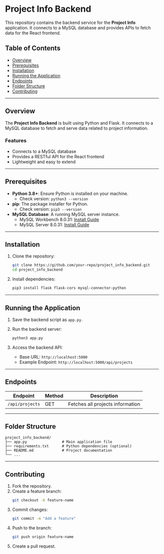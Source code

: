 # Project Info Backend

This repository contains the backend service for the **Project Info** application. It connects to a MySQL database and provides APIs to fetch data for the React frontend.

## Table of Contents
- [Overview](#overview)
- [Prerequisites](#prerequisites)
- [Installation](#installation)
- [Running the Application](#running-the-application)
- [Endpoints](#endpoints)
- [Folder Structure](#folder-structure)
- [Contributing](#contributing)

---

## Overview
The **Project Info Backend** is built using Python and Flask. It connects to a MySQL database to fetch and serve data related to project information.

### Features
- Connects to a MySQL database
- Provides a RESTful API for the React frontend
- Lightweight and easy to extend

---

## Prerequisites
- **Python 3.8+**: Ensure Python is installed on your machine.
    - Check version: `python3 --version`
- **pip**: The package installer for Python.
    - Check version: `pip3 --version`
- **MySQL Database**: A running MySQL server instance.
    - MySQL Workbench 8.0.31: [Install Guide](https://dev.mysql.com/doc/workbench/en/wb-installing-mac.html)
    - MySQL Server 8.0.31: [Install Guide](https://dev.mysql.com/doc/refman/8.0/en/macos-installation-pkg.html)

---

## Installation
1. Clone the repository:
    ```bash
    git clone https://github.com/your-repo/project_info_backend.git
    cd project_info_backend
    ```

2. Install dependencies:
    ```bash
    pip3 install flask flask-cors mysql-connector-python
    ```

---

## Running the Application
1. Save the backend script as `app.py`.

2. Run the backend server:
    ```bash
    python3 app.py
    ```

3. Access the backend API:
    - Base URL: `http://localhost:5000`
    - Example Endpoint: `http://localhost:5000/api/projects`

---

## Endpoints
| Endpoint                | Method | Description                      |
|-------------------------|--------|----------------------------------|
| `/api/projects`         | GET    | Fetches all projects information |

---

## Folder Structure
```
project_info_backend/
├── app.py                # Main application file
├── requirements.txt      # Python dependencies (optional)
├── README.md             # Project documentation
└── ...
```

---

## Contributing
1. Fork the repository.
2. Create a feature branch:
    ```bash
    git checkout -b feature-name
    ```
3. Commit changes:
    ```bash
    git commit -m "Add a feature"
    ```
4. Push to the branch:
    ```bash
    git push origin feature-name
    ```
5. Create a pull request.



